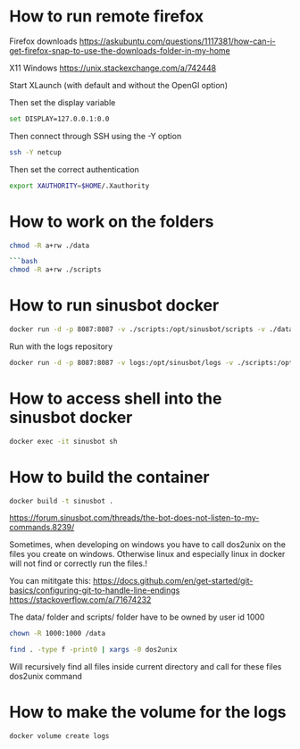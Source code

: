 
# How to run remote firefox
Firefox downloads
https://askubuntu.com/questions/1117381/how-can-i-get-firefox-snap-to-use-the-downloads-folder-in-my-home

X11 Windows
https://unix.stackexchange.com/a/742448

Start XLaunch (with default and without the OpenGl option)

Then set the display variable
```bash
set DISPLAY=127.0.0.1:0.0
```

Then connect through SSH using the -Y option
```bash
ssh -Y netcup
```

Then set the correct authentication
```bash
export XAUTHORITY=$HOME/.Xauthority 
```

# How to work on the folders
```bash
chmod -R a+rw ./data

```bash
chmod -R a+rw ./scripts
```


# How to run sinusbot docker
```bash
docker run -d -p 8087:8087 -v ./scripts:/opt/sinusbot/scripts -v ./data:/opt/sinusbot/data -v ./yt-dlp-files:/opt/sinusbot/yt-dlp-files:ro --name sinusbot sinusbot
```

Run with the logs repository
```bash
docker run -d -p 8087:8087 -v logs:/opt/sinusbot/logs -v ./scripts:/opt/sinusbot/scripts -v ./data:/opt/sinusbot/data -v ./yt-dlp-files:/opt/sinusbot/yt-dlp-files:ro --name sinusbot sinusbot
```

# How to access shell into the sinusbot docker
```bash
docker exec -it sinusbot sh
```

# How to build the container
```bash
docker build -t sinusbot .
```

https://forum.sinusbot.com/threads/the-bot-does-not-listen-to-my-commands.8239/

Sometimes, when developing on windows you have to call dos2unix on the files you create on windows. Otherwise linux
and especially linux in docker will not find or correctly run the files.!

You can mititgate this:
https://docs.github.com/en/get-started/git-basics/configuring-git-to-handle-line-endings
https://stackoverflow.com/a/71674232

The data/ folder and scripts/ folder have to be owned by user id 1000
```bash
chown -R 1000:1000 /data
```

```bash
find . -type f -print0 | xargs -0 dos2unix
```
Will recursively find all files inside current directory and call for these files dos2unix command

# How to make the volume for the logs

```bash
docker volume create logs
```